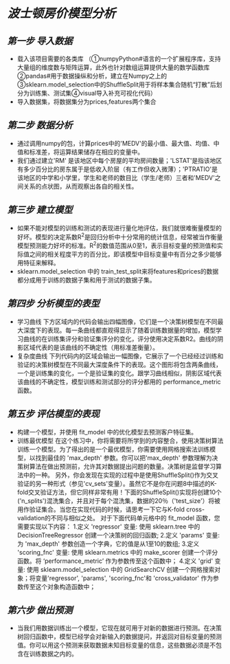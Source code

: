 # *波士顿房价模型分析*

## *第一步 导入数据*
- 载入该项目需要的各类库
（①numpyPython#语言的一个扩展程序库，支持大量组的维度数与矩阵运算，此外也针对数组运算提供大量的数学函数库②pandas#用于数据操纵和分析，建立在Numpy之上的③sklearn.model_selection中的ShuffleSplit用于将样本集合随机“打散”后划分为训练集、测试集④visual导入补充可视化代码）
- 导入数据集，将数据集分为prices,features两个集合

## *第二步 数据分析* 
- 通过调用numpy的包，计算prices中的'MEDV'的最小值、最大值、均值、中值和标准差，将运算结果储存在相应的变量中。
- 我们通过建立'RM' 是该地区中每个房屋的平均房间数量；'LSTAT'是指该地区有多少百分比的房东属于是低收入阶层（有工作但收入微薄）；'PTRATIO'是该地区的中学和小学里，学生和老师的数目比（学生/老师）三者和'MEDV'之间关系的点状图，从而观察出各自的相关性。

## *第三步 建立模型*
- 如果不能对模型的训练和测试的表现进行量化地评估，我们就很难衡量模型的好坏。模型的决定系数R<sup>2</sup>是回归分析中十分常用的统计信息，经常被当作衡量模型预测能力好坏的标准。R<sup>2</sup>的数值范围从0至1，表示目标变量的预测值和实际值之间的相关程度平方的百分比，即该模型中目标变量中有百分之多少能够用特征来解释。
- sklearn.model_selection 中的 train_test_split来将features和prices的数据都分成用于训练的数据子集和用于测试的数据子集。

## *第四步 分析模型的表型* 
- 学习曲线
下方区域内的代码会输出四幅图像，它们是一个决策树模型在不同最大深度下的表现。每一条曲线都直观得显示了随着训练数据量的增加，模型学习曲线的在训练集评分和验证集评分的变化，评分使用决定系数R2。曲线的阴影区域代表的是该曲线的不确定性（用标准差衡量）。
- 复杂度曲线
下列代码内的区域会输出一幅图像，它展示了一个已经经过训练和验证的决策树模型在不同最大深度条件下的表现。这个图形将包含两条曲线，一个是训练集的变化，一个是验证集的变化。跟学习曲线相似，阴影区域代表该曲线的不确定性，模型训练和测试部分的评分都用的 performance_metric 函数。
## *第五步 评估模型的表现*
- 构建一个模型，并使用 fit_model 中的优化模型去预测客户特征集。
- 训练最优模型
在这个练习中，你将需要将所学到的内容整合，使用决策树算法训练一个模型。为了得出的是一个最优模型，你需要使用网格搜索法训练模型，以找到最佳的 'max_depth' 参数。你可以把'max_depth' 参数理解为决策树算法在做出预测前，允许其对数据提出问题的数量。决策树是监督学习算法中的一种。 另外，你会发现在实现的过程中是使用ShuffleSplit()作为交叉验证的另一种形式（参见'cv_sets'变量）。虽然它不是你在问题8中描述的K-fold交叉验证方法，但它同样非常有用！下面的ShuffleSplit()实现将创建10个('n_splits')混洗集合，并且对于每个混洗集，数据的20％（'test_size'）将被用作验证集合。当您在实现代码的时候，请思考一下它与K-fold cross-validation的不同与相似之处。 对于下面代码单元格中的 fit_model 函数，您需要实现以下内容：
1.定义 'regressor' 变量: 使用 sklearn.tree 中的 DecisionTreeRegressor 创建一个决策树的回归函数;
2.定义 'params' 变量: 为 'max_depth' 参数创造一个字典，它的值是从1至10的数组;
3.定义 'scoring_fnc' 变量: 使用 sklearn.metrics 中的 make_scorer 创建一个评分函数。将 ‘performance_metric’ 作为参数传至这个函数中；
4.定义 'grid' 变量: 使用 sklearn.model_selection 中的 GridSearchCV 创建一个网格搜索对象；将变量'regressor', 'params', 'scoring_fnc'和 'cross_validator' 作为参数传至这个对象构造函数中；

## *第六步 做出预测*
- 当我们用数据训练出一个模型，它现在就可用于对新的数据进行预测。在决策树回归函数中，模型已经学会对新输入的数据提问，并返回对目标变量的预测值。你可以用这个预测来获取数据未知目标变量的信息，这些数据必须是不包含在训练数据之内的。